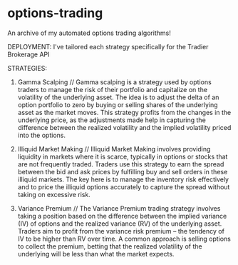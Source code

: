 # options-trading
An archive of my automated options trading algorithms!

DEPLOYMENT:
I've tailored each strategy specifically for the Tradier Brokerage API

STRATEGIES:
1. Gamma Scalping //
Gamma scalping is a strategy used by options traders to manage the risk of their portfolio and capitalize on the volatility of the underlying asset. The idea is to adjust the delta of an option portfolio to zero by buying or selling shares of the underlying asset as the market moves. This strategy profits from the changes in the underlying price, as the adjustments made help in capturing the difference between the realized volatility and the implied volatility priced into the options.
   
2. Illiquid Market Making //
Illiquid Market Making involves providing liquidity in markets where it is scarce, typically in options or stocks that are not frequently traded. Traders use this strategy to earn the spread between the bid and ask prices by fulfilling buy and sell orders in these illiquid markets. The key here is to manage the inventory risk effectively and to price the illiquid options accurately to capture the spread without taking on excessive risk.
   
3. Variance Premium //
The Variance Premium trading strategy involves taking a position based on the difference between the implied variance (IV) of     options and the realized variance (RV) of the underlying asset. Traders aim to profit from the variance risk premium – the         tendency of IV to be higher than RV over time. A common approach is selling options to collect the premium, betting that the       realized volatility of the underlying will be less than what the market expects.
